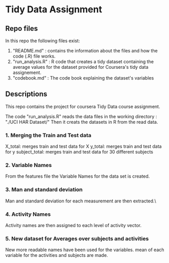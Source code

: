 # Tidy Data Assignment

## Repo files
In this repo the following files exist:
1. "README.md" : contains the information about the files and how the code (.R) file works.
2. "run_analysis.R" : R code that creates a tidy dataset containing the average values for the dataset provided for 
  Coursera's tidy data assignement.
3. "codebook.md" : The code book explaining the dataset's variables

## Descriptions
This repo contains the project for coursera Tidy Data course assignment.

The code "run_analysis.R" reads the data files in the working directory : "./UCI HAR Dataset/"
Then it creats the datasets in R from the read data.

### 1. Merging the Train and Test data

X_total: merges train and test data for X
y_total: merges train and test data for y
subject_total: merges train and test data for 30 different subjects

### 2. Variable Names
From the features file the Variable Names for the data set is created.

### 3. Man and standard deviation
Man and standard deviation for each measurement are then extracted.\

### 4. Activity Names
Activity names are then assigned to each level of activity vector.

### 5. New dataset for Averages over subjects and activities
New more readable names have been used for the variables.
mean of each variable for the activities and subjects are made.


